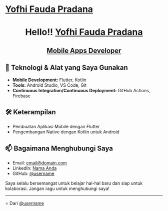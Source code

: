 # [Yofhi Fauda Pradana](https://github.com/YofhiFauda/YofhiFauda)

<center>

# Hello!! **[Yofhi Fauda Pradana](https://github.com/YofhiFauda/YofhiFauda)**

## [Mobile Apps Developer](https://github.com/YofhiFauda/YofhiFauda)

</center>

## 🔧 Teknologi & Alat yang Saya Gunakan

- **Mobile Development:** Flutter, Kotlin
- **Tools:** Android Studio, VS Code, Git
- **Continuous Integration/Continuous Deployment:** GitHub Actions, Firebase

## 🛠 Keterampilan

- Pembuatan Aplikasi Mobile dengan Flutter
- Pengembangan Native dengan Kotlin untuk Android

## 📫 Bagaimana Menghubungi Saya

- Email: [email@domain.com](mailto:email@domain.com)
- LinkedIn: [Nama Anda](https://linkedin.com/in/[username])
- GitHub: [@username](https://github.com/username)

Saya selalu bersemangat untuk belajar hal-hal baru dan siap untuk kolaborasi. Jangan ragu untuk menghubungi saya!

---

⭐️ Dari [@username](https://github.com/username)

